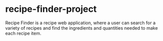 # recipe-finder-project
Recipe Finder is a recipe web application, where a user can search for a variety of recipes and find the ingredients and quantities needed to make each recipe item.
